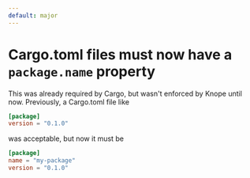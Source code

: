 ```yaml
---
default: major
---
```


# Cargo.toml files must now have a `package.name` property

This was already required by Cargo, but wasn't enforced by Knope until now. Previously, a Cargo.toml file like

```toml
[package]
version = "0.1.0"
```

was acceptable, but now it must be

```toml
[package]
name = "my-package"
version = "0.1.0"
```
